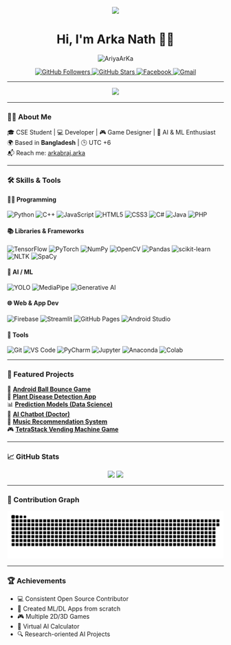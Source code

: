 <!-- Banner Image -->
<p align="center">
  <img src="https://capsule-render.vercel.app/api?type=waving&color=0e75b6&height=200&section=header&text=Welcome%20to%20Arka%20Nath's%20GitHub!&fontSize=40&fontAlignY=40&animation=fadeIn" />
</p>

<!-- Name and Profile Views -->
<h1 align="center">Hi, I'm Arka Nath 👨‍💻</h1>

<p align="center">
  <img src="https://komarev.com/ghpvc/?username=AriyaArKa&label=Profile+Views&color=0e75b6&style=flat" alt="AriyaArKa" />
</p>

<!-- Badges -->
<p align="center">
  <a href="https://github.com/AriyaArKa?tab=repositories">
    <img src="https://img.shields.io/github/followers/AriyaArKa?label=Followers&style=social" alt="GitHub Followers" />
  </a>
  <a href="https://github.com/AriyaArKa">
    <img src="https://img.shields.io/github/stars/AriyaArKa?affiliations=OWNER&style=social" alt="GitHub Stars" />
  </a>
  <a href="https://www.facebook.com/arkabraj.arka">
    <img src="https://img.shields.io/badge/Facebook-Arka%20Nath-1877F2?style=flat&logo=facebook&logoColor=white" alt="Facebook" />
  </a>
  <a href="mailto:arkaofficialmailbox@gmail.com">
    <img src="https://img.shields.io/badge/Gmail-arkaofficialmailbox@gmail.com-D14836?style=flat&logo=gmail&logoColor=white" alt="Gmail" />
  </a>
</p>

---

<!-- Dynamic Quote Generator -->
<p align="center">
  <img src="https://readme-typing-svg.herokuapp.com?font=Fira+Code&pause=2000&color=00F700&center=true&vCenter=true&width=600&lines=Developer+by+Day%2C+Dreamer+by+Night.;Keep+Learning%2C+Keep+Building.;AI+%7C+ML+%7C+Game+Dev+%7C+Web+%26+App+Builder;Made+with+💙+from+Bangladesh" />
</p>

---

### 👨‍💻 About Me

🎓 CSE Student | 💻 Developer | 🎮 Game Designer | 🤖 AI & ML Enthusiast  
🌍 Based in **Bangladesh** | 🕒 UTC +6  
📬 Reach me: [arkabraj.arka](https://www.facebook.com/arkabraj.arka)

---

### 🛠️ Skills & Tools

#### 🧑‍💻 Programming

![Python](https://img.shields.io/badge/-Python-3776AB?style=flat&logo=python&logoColor=white)
![C++](https://img.shields.io/badge/-C++-00599C?style=flat&logo=cplusplus&logoColor=white)
![JavaScript](https://img.shields.io/badge/-JavaScript-F7DF1E?style=flat&logo=javascript&logoColor=black)
![HTML5](https://img.shields.io/badge/-HTML5-E34F26?style=flat&logo=html5&logoColor=white)
![CSS3](https://img.shields.io/badge/-CSS3-1572B6?style=flat&logo=css3&logoColor=white)
![C#](https://img.shields.io/badge/-CSharp-239120?style=flat&logo=csharp&logoColor=white)
![Java](https://img.shields.io/badge/-Java-007396?style=flat&logo=java&logoColor=white)
![PHP](https://img.shields.io/badge/-PHP-777BB4?style=flat&logo=php&logoColor=white)

#### 📚 Libraries & Frameworks

![TensorFlow](https://img.shields.io/badge/-TensorFlow-FF6F00?style=flat&logo=tensorflow&logoColor=white)
![PyTorch](https://img.shields.io/badge/-PyTorch-EE4C2C?style=flat&logo=pytorch&logoColor=white)
![NumPy](https://img.shields.io/badge/-NumPy-013243?style=flat&logo=numpy&logoColor=white)
![OpenCV](https://img.shields.io/badge/-OpenCV-5C3EE8?style=flat&logo=opencv&logoColor=white)
![Pandas](https://img.shields.io/badge/-Pandas-150458?style=flat&logo=pandas&logoColor=white)
![scikit-learn](https://img.shields.io/badge/-Scikit--learn-F7931E?style=flat&logo=scikit-learn&logoColor=white)
![NLTK](https://img.shields.io/badge/-NLTK-00BFA6?style=flat)
![SpaCy](https://img.shields.io/badge/-SpaCy-4B8BBE?style=flat)

#### 🧠 AI / ML

![YOLO](https://img.shields.io/badge/-YOLOv8-FF1493?style=flat)
![MediaPipe](https://img.shields.io/badge/-MediaPipe-FF6F00?style=flat)
![Generative AI](https://img.shields.io/badge/-Generative%20AI-7E57C2?style=flat)

#### 🌐 Web & App Dev

![Firebase](https://img.shields.io/badge/-Firebase-FFCA28?style=flat&logo=firebase&logoColor=black)
![Streamlit](https://img.shields.io/badge/-Streamlit-FF4B4B?style=flat&logo=streamlit&logoColor=white)
![GitHub Pages](https://img.shields.io/badge/-GitHub%20Pages-121013?style=flat&logo=github&logoColor=white)
![Android Studio](https://img.shields.io/badge/-Android%20Studio-3DDC84?style=flat&logo=android-studio&logoColor=white)

#### 🔧 Tools

![Git](https://img.shields.io/badge/-Git-F05032?style=flat&logo=git&logoColor=white)
![VS Code](https://img.shields.io/badge/-VS%20Code-007ACC?style=flat&logo=visual-studio-code&logoColor=white)
![PyCharm](https://img.shields.io/badge/-PyCharm-000000?style=flat&logo=pycharm&logoColor=white)
![Jupyter](https://img.shields.io/badge/-Jupyter-F37626?style=flat&logo=jupyter&logoColor=white)
![Anaconda](https://img.shields.io/badge/-Anaconda-44A833?style=flat&logo=anaconda&logoColor=white)
![Colab](https://img.shields.io/badge/-Colab-F9AB00?style=flat&logo=googlecolab&logoColor=white)

---

### 🚀 Featured Projects

🌟 [**Android Ball Bounce Game**](https://github.com/AriyaArKa/Android-Ball-Bounce-game)  
🔬 [**Plant Disease Detection App**](https://github.com/AriyaArKa/Plant-Disease-Detection-App)  
📊 [**Prediction Models (Data Science)**](https://github.com/AriyaArKa/Prediction-Models)  
🤖 [**AI Chatbot (Doctor)**](https://github.com/AriyaArKa/AI-Chabot)  
🧠 [**Music Recommendation System**](https://github.com/AriyaArKa/Music-Recommendation-System)  
🎮 [**TetraStack Vending Machine Game**](https://github.com/AriyaArKa/TetraStack-with-ICE_CREAM-vending-machine)

---

### 📈 GitHub Stats

<p align="center">
  <img src="https://github-readme-stats.vercel.app/api?username=AriyaArKa&show_icons=true&theme=github_dark" />
  <img src="https://github-readme-streak-stats.herokuapp.com/?user=AriyaArKa&theme=github-dark-blue" />
</p>

---

### 🐍 Contribution Graph

![snake gif](https://github.com/AriyaArKa/AriyaArKa/blob/output/github-snake-dark.svg)



---

### 🏆 Achievements

- 💻 Consistent Open Source Contributor  
- 🧠 Created ML/DL Apps from scratch  
- 🎮 Multiple 2D/3D Games  
- 🧮 Virtual AI Calculator  
- 🔍 Research-oriented AI Projects  
#
